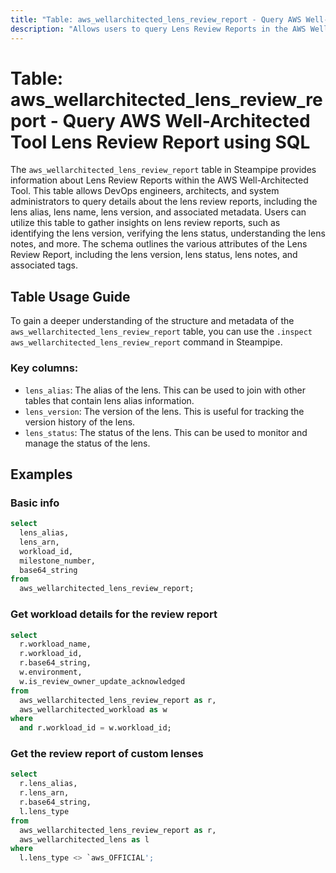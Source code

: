 ```yaml
---
title: "Table: aws_wellarchitected_lens_review_report - Query AWS Well-Architected Tool Lens Review Report using SQL"
description: "Allows users to query Lens Review Reports in the AWS Well-Architected Tool."
---
```


# Table: aws_wellarchitected_lens_review_report - Query AWS Well-Architected Tool Lens Review Report using SQL

The `aws_wellarchitected_lens_review_report` table in Steampipe provides information about Lens Review Reports within the AWS Well-Architected Tool. This table allows DevOps engineers, architects, and system administrators to query details about the lens review reports, including the lens alias, lens name, lens version, and associated metadata. Users can utilize this table to gather insights on lens review reports, such as identifying the lens version, verifying the lens status, understanding the lens notes, and more. The schema outlines the various attributes of the Lens Review Report, including the lens version, lens status, lens notes, and associated tags.

## Table Usage Guide

To gain a deeper understanding of the structure and metadata of the `aws_wellarchitected_lens_review_report` table, you can use the `.inspect aws_wellarchitected_lens_review_report` command in Steampipe.

### Key columns:

- `lens_alias`: The alias of the lens. This can be used to join with other tables that contain lens alias information.
- `lens_version`: The version of the lens. This is useful for tracking the version history of the lens.
- `lens_status`: The status of the lens. This can be used to monitor and manage the status of the lens.

## Examples

### Basic info

```sql
select
  lens_alias,
  lens_arn,
  workload_id,
  milestone_number,
  base64_string
from
  aws_wellarchitected_lens_review_report;
```

### Get workload details for the review report

```sql
select
  r.workload_name,
  r.workload_id,
  r.base64_string,
  w.environment,
  w.is_review_owner_update_acknowledged
from
  aws_wellarchitected_lens_review_report as r,
  aws_wellarchitected_workload as w
where
  and r.workload_id = w.workload_id;
```

### Get the review report of custom lenses

```sql
select
  r.lens_alias,
  r.lens_arn,
  r.base64_string,
  l.lens_type
from
  aws_wellarchitected_lens_review_report as r,
  aws_wellarchitected_lens as l
where
  l.lens_type <> `aws_OFFICIAL';
```